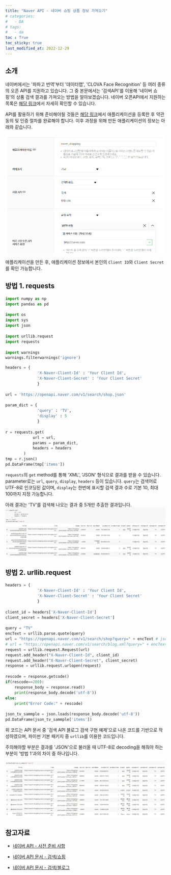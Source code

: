 ```yaml
---
title: "Naver API - 네이버 쇼핑 상품 정보 가져오기"
# categories:
#   - DA
# tags:
#   - da
toc : True
toc_sticky: true
last_modified_at: 2022-12-29
---
```


## 소개
네이버에서는 '파파고 번역'부터 '데이터랩', 'CLOVA Face Recognition' 등 여러 종류의 오픈 API를 지원하고 있습니다. 그 중 본문에서는 '검색API'를 이용해 '네이버 쇼핑'의 상품 검색 결과를 가져오는 방법을 알아보겠습니다. 네이버 오픈API에서 지원하는 목록은 [해당 링크](https://developers.naver.com/products/intro/plan/plan.md)에서 자세히 확인할 수 있습니다. 


API를 활용하기 위해 준비해야될 것들은 [해당 링크](https://developers.naver.com/main/)에서 애플리케이션을 등록한 후 약관 동의 및 인증 절차를 완료해야 합니다. 이후 과정을 위해 만든 애플리케이션의 정보는 아래와 같습니다. 

![image](./assets/img/221226-naver_api_img1.png)

애플리케이션을 만든 후, 애플리케이션 정보에서 본인의 `Client ID`와 `Client Secret`를 확인 가능합니다.


## 방법 1. requests
```py
import numpy as np
import pandas as pd

import os
import sys
import json

import urllib.request
import requests

import warnings
warnings.filterwarnings('ignore')
```

```py
headers = {
              'X-Naver-Client-Id' : 'Your Client Id',
              'X-Naver-Client-Secret' : 'Your Client Secret'
              }

url = 'https://openapi.naver.com/v1/search/shop.json'

param_dict = {
              'query' : 'TV',
              'display' : 5
              }

r = requests.get(
            url = url,
            params = param_dict,
            headers = headers
        )
tmp = r.json()
pd.DataFrame(tmp['items'])
```
`requests`의 `get` method를 통해 'XML', 'JSON' 형식으로 결과를 받을 수 있습니다. parameter로는 `url`, `query`, `display`, `headers` 등이 있습니다. `query`는 검색어로 UTF-8로 인코딩된 값이며, `display`는 한번에 표시할 검색 결과 수로 기본 10, 최대 100까지 지정 가능합니다.

아래 결과는 'TV'를 검색해 나오는 결과 중 5개만 추출한 결과입니다.
![image](./assets/img/221226-naver_api_img2.png)



## 방법 2. urllib.request
```py
headers = {
              'X-Naver-Client-Id' : 'Your Client Id',
              'X-Naver-Client-Secret' : 'Your Client Secret'
              }

client_id = headers['X-Naver-Client-Id']
client_secret = headers['X-Naver-Client-Secret']

query = "TV"
encText = urllib.parse.quote(query)
url = "https://openapi.naver.com/v1/search/shop?query=" + encText # json 결과
# url = "https://openapi.naver.com/v1/search/blog.xml?query=" + encText # XML 결과
request = urllib.request.Request(url)
request.add_header("X-Naver-Client-Id", client_id)
request.add_header("X-Naver-Client-Secret", client_secret)
response = urllib.request.urlopen(request)

rescode = response.getcode()
if(rescode==200):
    response_body = response.read()
    print(response_body.decode('utf-8'))
else:
    print("Error Code:" + rescode)

json_tv_sammple = json.loads(response_body.decode('utf-8'))
pd.DataFrame(json_tv_sammple['items'])
```
위 코드는 API 문서 중 '검색 API 블로그 검색 구현 예제'으로 나온 코드를 기반으로 작성하였으며, 파이썬 기본 패키지 중 `urllib`를 이용한 코드입니다.

주의해야할 부분은 결과를 'JSON'으로 불러올 때 UTF-8로 decoding을 해줘야 하는 부분이 '방법 1'과의 차이 중 하나입니다.

![image](./assets/img/221226-naver_api_img3.png)


## 참고자료

- [네이버 API - 사전 준비 사항](https://developers.naver.com/docs/common/openapiguide/appregister.md)

- [네이버 API 문서 - 검색/쇼핑](https://developers.naver.com/docs/serviceapi/search/shopping/shopping.md#%EC%87%BC%ED%95%91)

- [네이버 API 문서 - 검색/블로그](https://developers.naver.com/docs/serviceapi/search/blog/blog.md#%EA%B2%80%EC%83%89-api-%EB%B8%94%EB%A1%9C%EA%B7%B8-%EA%B2%80%EC%83%89-%EA%B5%AC%ED%98%84-%EC%98%88%EC%A0%9C)



